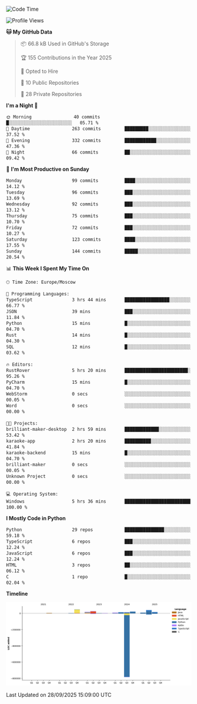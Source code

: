 <!--START_SECTION:waka-->
![Code Time](http://img.shields.io/badge/Code%20Time-827%20hrs%2026%20mins-blue)

![Profile Views](http://img.shields.io/badge/Profile%20Views-1-blue)

**🐱 My GitHub Data** 

> 📦 66.8 kB Used in GitHub's Storage 
 > 
> 🏆 155 Contributions in the Year 2025
 > 
> 💼 Opted to Hire
 > 
> 📜 10 Public Repositories 
 > 
> 🔑 28 Private Repositories 
 > 
**I'm a Night 🦉** 

```text
🌞 Morning                40 commits          █░░░░░░░░░░░░░░░░░░░░░░░░   05.71 % 
🌆 Daytime                263 commits         █████████░░░░░░░░░░░░░░░░   37.52 % 
🌃 Evening                332 commits         ████████████░░░░░░░░░░░░░   47.36 % 
🌙 Night                  66 commits          ██░░░░░░░░░░░░░░░░░░░░░░░   09.42 % 
```
📅 **I'm Most Productive on Sunday** 

```text
Monday                   99 commits          ████░░░░░░░░░░░░░░░░░░░░░   14.12 % 
Tuesday                  96 commits          ███░░░░░░░░░░░░░░░░░░░░░░   13.69 % 
Wednesday                92 commits          ███░░░░░░░░░░░░░░░░░░░░░░   13.12 % 
Thursday                 75 commits          ███░░░░░░░░░░░░░░░░░░░░░░   10.70 % 
Friday                   72 commits          ███░░░░░░░░░░░░░░░░░░░░░░   10.27 % 
Saturday                 123 commits         ████░░░░░░░░░░░░░░░░░░░░░   17.55 % 
Sunday                   144 commits         █████░░░░░░░░░░░░░░░░░░░░   20.54 % 
```


📊 **This Week I Spent My Time On** 

```text
🕑︎ Time Zone: Europe/Moscow

💬 Programming Languages: 
TypeScript               3 hrs 44 mins       █████████████████░░░░░░░░   66.77 % 
JSON                     39 mins             ███░░░░░░░░░░░░░░░░░░░░░░   11.84 % 
Python                   15 mins             █░░░░░░░░░░░░░░░░░░░░░░░░   04.70 % 
Rust                     14 mins             █░░░░░░░░░░░░░░░░░░░░░░░░   04.30 % 
SQL                      12 mins             █░░░░░░░░░░░░░░░░░░░░░░░░   03.62 % 

🔥 Editors: 
RustRover                5 hrs 20 mins       ████████████████████████░   95.26 % 
PyCharm                  15 mins             █░░░░░░░░░░░░░░░░░░░░░░░░   04.70 % 
WebStorm                 0 secs              ░░░░░░░░░░░░░░░░░░░░░░░░░   00.05 % 
Word                     0 secs              ░░░░░░░░░░░░░░░░░░░░░░░░░   00.00 % 

🐱‍💻 Projects: 
brilliant-maker-desktop  2 hrs 59 mins       █████████████░░░░░░░░░░░░   53.42 % 
karaoke-app              2 hrs 20 mins       ██████████░░░░░░░░░░░░░░░   41.84 % 
karaoke-backend          15 mins             █░░░░░░░░░░░░░░░░░░░░░░░░   04.70 % 
brilliant-maker          0 secs              ░░░░░░░░░░░░░░░░░░░░░░░░░   00.05 % 
Unknown Project          0 secs              ░░░░░░░░░░░░░░░░░░░░░░░░░   00.00 % 

💻 Operating System: 
Windows                  5 hrs 36 mins       █████████████████████████   100.00 % 
```

**I Mostly Code in Python** 

```text
Python                   29 repos            ███████████████░░░░░░░░░░   59.18 % 
TypeScript               6 repos             ███░░░░░░░░░░░░░░░░░░░░░░   12.24 % 
JavaScript               6 repos             ███░░░░░░░░░░░░░░░░░░░░░░   12.24 % 
HTML                     3 repos             ██░░░░░░░░░░░░░░░░░░░░░░░   06.12 % 
C                        1 repo              █░░░░░░░░░░░░░░░░░░░░░░░░   02.04 % 
```



**Timeline**

![Lines of Code chart](https://raw.githubusercontent.com/adlemx/adlemx/main/assets/bar_graph.png)


 Last Updated on 28/09/2025 15:09:00 UTC
<!--END_SECTION:waka-->
